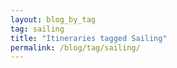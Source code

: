 ```yaml
---
layout: blog_by_tag
tag: sailing
title: "Itineraries tagged Sailing"
permalink: /blog/tag/sailing/
---
```


